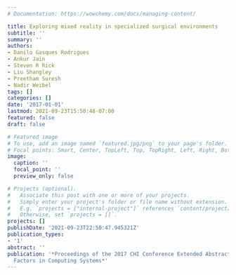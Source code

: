 ```yaml
---
# Documentation: https://wowchemy.com/docs/managing-content/

title: Exploring mixed reality in specialized surgical environments
subtitle: ''
summary: ''
authors:
- Danilo Gasques Rodrigues
- Ankur Jain
- Steven R Rick
- Liu Shangley
- Preetham Suresh
- Nadir Weibel
tags: []
categories: []
date: '2017-01-01'
lastmod: 2021-09-23T15:50:48-07:00
featured: false
draft: false

# Featured image
# To use, add an image named `featured.jpg/png` to your page's folder.
# Focal points: Smart, Center, TopLeft, Top, TopRight, Left, Right, BottomLeft, Bottom, BottomRight.
image:
  caption: ''
  focal_point: ''
  preview_only: false

# Projects (optional).
#   Associate this post with one or more of your projects.
#   Simply enter your project's folder or file name without extension.
#   E.g. `projects = ["internal-project"]` references `content/project/deep-learning/index.md`.
#   Otherwise, set `projects = []`.
projects: []
publishDate: '2021-09-23T22:50:47.945321Z'
publication_types:
- '1'
abstract: ''
publication: '*Proceedings of the 2017 CHI Conference Extended Abstracts on Human
  Factors in Computing Systems*'
---
```

